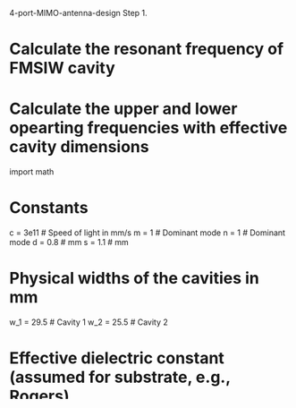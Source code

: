  4-port-MIMO-antenna-design
 Step 1.
# Calculate the resonant frequency of FMSIW cavity 
# Calculate the upper and lower opearting frequencies with effective cavity dimensions 
import math
# Constants
c = 3e11  # Speed of light in mm/s
m = 1     # Dominant mode
n = 1     # Dominant mode
d = 0.8   # mm
s = 1.1   # mm

# Physical widths of the cavities in mm
w_1 = 29.5  # Cavity 1
w_2 = 25.5  # Cavity 2

# Effective dielectric constant (assumed for substrate, e.g., Rogers)
epsilon_reff = 2.2

# Calculate effective widths w_1eff and w_2eff from equations (3) and (4)
delta = (d ** 2) / (0.95 * s)
w_1eff = w_1 - delta
w_2eff = w_2 - delta

# Compute f(FM) using the general frequency formula
f_FM = (c / (2 * math.sqrt(epsilon_reff))) * math.sqrt((m / w_1eff) ** 2 + (n / w_2eff) ** 2)  # in Hz
f_FM_GHz = f_FM / 1e9

# Compute lower cutoff frequency fL110(HM)
fL110 = c / (w_1eff * math.sqrt(2 * epsilon_reff))  # in Hz
fL110_GHz = fL110 / 1e9

# Compute upper cutoff frequency fH110(HM)
fH110 = c / (w_2eff * math.sqrt(2 * epsilon_reff))  # in Hz
fH110_GHz = fH110 / 1e9

# Print results
print(f"Effective width w_1eff: {w_1eff:.4f} mm")
print(f"Effective width w_2eff: {w_2eff:.4f} mm")
print(f"\nf(FM): {f_FM_GHz:.4f} GHz (general mode frequency)")
print(f"fL110(HM): {fL110_GHz:.4f} GHz (lower cutoff frequency for larger cavity)")
print(f"fH110(HM): {fH110_GHz:.4f} GHz (upper cutoff frequency for smaller cavity)")

Step 2: Design the antenna with the calculated dimensions in the 3D electromagnetic simulation solver “CST Microwave Studio 2022.”

Step 3: Design a Full-Mode Substrate Integrated Waveguide (FMSIW) cavity in the simulator using the dimensions calculated in the code.

Step 4: Design and optimize the 2-port antenna using HMSIW (Half-Mode SIW) cavities.

Step 5: Incorporate rectangular slots and optimize the proposed 4-port MIMO antenna.

Step 6: Design the 4-port MIMO antenna targeting a lower operating frequency of 5 GHz and an upper frequency of 5.8 GHz. The S-parameters (in dB) are calculated over the frequency range of 4 GHz to 7 GHz. Both reflection and isolation parameters are evaluated.

Step 7: Perform a parametric analysis to evaluate the variation of S-parameters with respect to:
Frequency
Slot lengths (ls1, ls2)
Slot positions (k1, k2)
Gap between the cavities (g1)
Cavity dimensions (w1, w2)

Step 8: Fabricate the prototype and experimentally validate its performance by measuring S-parameters, gain, and radiation patterns.
All the graphs are of the manuscripts are drawn in Sigma plots. 

